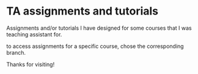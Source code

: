 # TA assignments and tutorials
Assignments and/or tutorials I have designed for some courses that I was teaching assistant for.

to access assignments for a specific course, chose the corresponding branch.

Thanks for visiting!
